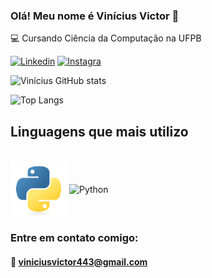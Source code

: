 ### Olá! Meu nome é Vinícius Victor 👋 

💻 Cursando Ciência da Computação na UFPB
  

[![Linkedin](https://img.shields.io/badge/LinkedIn-0077B5?style=for-the-badge&logo=linkedin&logoColor=white)](https://www.linkedin.com/in/vinicius-victor-5199b1177/)
[![Instagra](https://img.shields.io/badge/Instagram-E4405F?style=for-the-badge&logo=instagram&logoColor=white)](https://www.instagram.com/viniciusv_l/)

![Vinícius GitHub stats](https://github-readme-stats.vercel.app/api?username=viniciusvl&show_icons=true&theme=radical)

![Top Langs](https://github-readme-stats.vercel.app/api/top-langs/?username=viniciusvl&theme=dracula&layout=compact)

## Linguagens que mais utilizo

<div style="display: inline_block"><br/>
    <img align="center" alt="Python" height="90" width="" src="https://raw.githubusercontent.com/devicons/devicon/master/icons/python/python-original.svg" />
    <img align="center" alt="Python" height="80" width="100" src="https://cdn.jsdelivr.net/gh/devicons/devicon@latest/icons/cplusplus/cplusplus-original.svg" />
<div>
  

### Entre em contato comigo: 
#### 💬 viniciusvictor443@gmail.com

          
          
